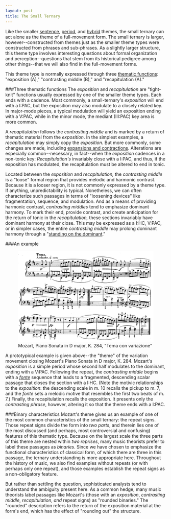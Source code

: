 ```yaml
---
layout: post
title: The Small Ternary
---
```


Like the smaller [sentence](sentence.html), [period](period.html), and [hybrid](hybridThemes.html) themes, the small ternary can act alone as the theme of a full-movement form. The small ternary is larger, however--constructed from themes just as the smaller theme types were constructed from phrases and sub-phrases. As a slightly larger structure, this theme type involves interesting questions about formal organization and perception--questions that stem from its historical pedigree among other things--that we will also find in the full-movement forms.

This theme type is normally expressed through three [thematic functions](themeFunctions.html): "exposition (A)," "contrasting middle (B)," and "recapitulation (A)." 

###Three thematic functions
The *exposition* and *recapitulation* are "tight-knit" functions usually expressed by one of the smaller theme types. Each ends with a cadence. Most commonly, a small-ternary's *exposition* will end with a I:PAC, but the exposition may also modulate to a closely related key. In major-mode pieces, a typical modulation will yield an exposition ending with a V:PAC, while in the minor mode, the mediant (III:PAC) key area is more common. 

A *recapitulation* follows the *contrasting middle* and is marked by a return of thematic material from the *exposition*. In the simplest examples, a *recapitulation* may simply copy the *exposition.* But more commonly, some changes are made, including [expansions and contractions](internalExpansions.html). Alterations are especially common--necessary, in fact--when the *exposition* cadences in a non-tonic key: *Recapitulation's* invariably close with a I:PAC, and thus, if the exposition has modulated, the recapitulation must be altered to end in tonic.

Located between the *exposition* and *recapitulation,* the *contrasting middle* is a "loose" formal region that provides melodic and harmonic contrast. Because it is a looser region, it is not commonly expressed by a theme type. If anything, unpredictability is typical. Nonetheless, we can often characterize such passages in terms of "loosening devices" like fragmentation, sequence, and modulation. And as a means of providing harmonic contrast, *contrasting middles* tend to emphasize dominant harmony. To mark their end, provide contrast, and create anticipation for the return of tonic in the *recapitulation,* these sections invariably have dominant harmony at their close. This may be expressed as a I:HC, V:PAC, or in simpler cases, the entire *contrasting middle* may prolong dominant harmony through a "[standing on the dominant](externalExpansions.html#suffix)." 

###An example
<figure>	
  <img src="/Graphics/form/k284.png">
  <figcaption>Mozart, Piano Sonata in D major, K. 284, "Tema con variazione"</figcaption>
</figure> 
 
A prototypical example is given above--the "theme" of the variation movement closing Mozart's Piano Sonata in D major, K. 284. Mozart's *exposition* is a simple period whose second half modulates to the dominant, ending with a V:PAC. Following the repeat, the *contrasting middle* begins with a [*fonte*](schemataContinuationPatterns.html) sequence that leads to a fragmented, descending scalar passage that closes the section with a I:HC. (Note the motivic relationships to the *exposition*: the descending scale in m. 10 recalls the pickup to m. 7, and the *fonte* sets a melodic motive that resembles the first two beats of m. 7.) Finally, the recapitulation recalls the exposition. It presents only the *contrasting phrase*, however, altering it so that the theme ends with a I:PAC.

###Binary characteristics
Mozart's theme gives us an example of one of the most common characteristics of the small ternary: the repeat signs. Those repeat signs divide the form into *two parts*, and therein lies one of the most discussed (and perhaps, most controversial and confusing) features of this thematic type. Because on the largest scale the three parts of this theme are nested within *two reprises*, many music theorists prefer to label these passages as *binaries*. Since we have chosen to emphasize the functional characteristics of classical form, of which there are three in this passage, the ternary understanding is more appropriate here. Throughout the history of music, we also find examples without repeats (or with perhaps only one repeat), and those examples establish the repeat signs as a non-obligatory feature.  

But rather than settling the question, sophisticated analysts tend to understand the ambiguity present here. As a common hedge, many music theorists label passages like Mozart's (those with an *exposition*, *contrasting middle*, *recapitulation*, *and* repeat signs) as "rounded binaries." The "rounded" description refers to the return of the exposition material at the form's end, which has the effect of "rounding out" the structure.   